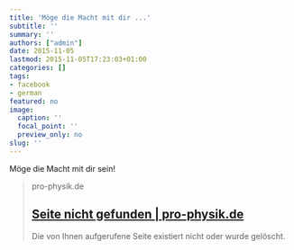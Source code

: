 ```yaml
---
title: 'Möge die Macht mit dir ...'
subtitle: ''
summary: ''
authors: ["admin"]
date: 2015-11-05
lastmod: 2015-11-05T17:23:03+01:00
categories: []
tags:
- facebook
- german
featured: no
image:
  caption: ''
  focal_point: ''
  preview_only: no
slug: ''
---
```

Möge die Macht mit dir sein!﻿
> pro-physik.de
> ## [Seite nicht gefunden | pro-physik.de](http://www.pro-physik.de/details/news/8518321/Levitation_mit_Ultraschall.html)
>
>Die von Ihnen aufgerufene Seite existiert nicht oder wurde gelöscht.


